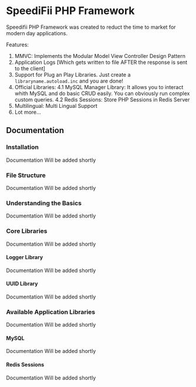 # SpeediFii PHP Framework

Speedifii PHP Framework was created to reduct the time to market for modern day applications.

Features:

1. MMVC: Implements the Modular Model View Controller Design Pattern
2. Application Logs [Which gets written to file AFTER the response is sent to the client]
3. Support for Plug an Play Libraries. Just create a `libraryname.autoload.inc` and you are done!
4. Official Libraries:
4.1 MySQL Manager Library: It allows you to interact whith MySQL and do basic CRUD easily. You can obviously run complex custom queries.
4.2 Redis Sessions: Store PHP Sessions in Redis Server
5. Multilingual: Multi Lingual Support
6. Lot more...


## Documentation

### Installation

Documentation Will be added shortly

### File Structure

Documentation Will be added shortly

### Understanding the Basics

Documentation Will be added shortly

### Core Libraries

Documentation Will be added shortly

#### Logger Library

Documentation Will be added shortly
    
#### UUID Library

Documentation Will be added shortly
    
### Available Application Libraries

Documentation Will be added shortly
    
#### MySQL

Documentation Will be added shortly

#### Redis Sessions

Documentation Will be added shortly
